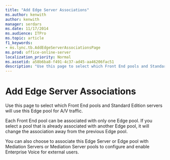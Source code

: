 ```yaml
---
title: "Add Edge Server Associations"
ms.author: kenwith
author: kenwith
manager: serdars
ms.date: 11/17/2014
ms.audience: ITPro
ms.topic: article
f1_keywords:
- ms.lync.tb.AddEdgeServerAssociationsPage
ms.prod: office-online-server
localization_priority: Normal
ms.assetid: a58b6ba8-f491-4c37-ad45-aa46206fac51
description: "Use this page to select which Front End pools and Standard Edition servers will use this Edge pool for A/V traffic."
---
```


# Add Edge Server Associations
 
Use this page to select which Front End pools and Standard Edition servers will use this Edge pool for A/V traffic. 
  
Each Front End pool can be associated with only one Edge pool. If you select a pool that is already associated with another Edge pool, it will change the association away from the previous Edge pool.
  
You can also choose to associate this Edge Server or Edge pool with Mediation Servers or Mediation Server pools to configure and enable Enterprise Voice for external users.
  

